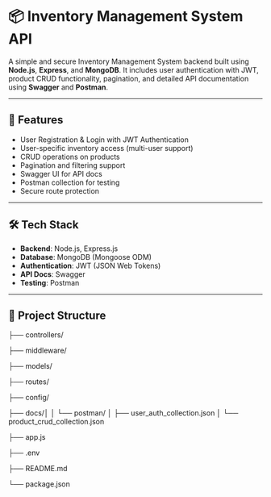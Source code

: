 # 📦 Inventory Management System API

A simple and secure Inventory Management System backend built using **Node.js**, **Express**, and **MongoDB**. It includes user authentication with JWT, product CRUD functionality, pagination, and detailed API documentation using **Swagger** and **Postman**.

---

## 🚀 Features

- User Registration & Login with JWT Authentication
- User-specific inventory access (multi-user support)
- CRUD operations on products
- Pagination and filtering support
- Swagger UI for API docs
- Postman collection for testing
- Secure route protection

---

## 🛠 Tech Stack

- **Backend**: Node.js, Express.js
- **Database**: MongoDB (Mongoose ODM)
- **Authentication**: JWT (JSON Web Tokens)
- **API Docs**: Swagger
- **Testing**: Postman

---

## 📂 Project Structure

├── controllers/

├── middleware/

├── models/

├── routes/

├── config/

├── docs/│
│ └── postman/
│ ├── user_auth_collection.json
│ └── product_crud_collection.json

├── app.js

├── .env

├── README.md

└── package.json